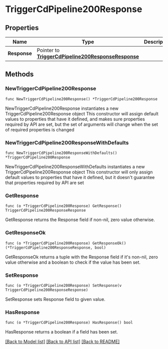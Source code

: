 # TriggerCdPipeline200Response

## Properties

Name | Type | Description | Notes
------------ | ------------- | ------------- | -------------
**Response** | Pointer to [**TriggerCdPipeline200ResponseResponse**](TriggerCdPipeline200ResponseResponse.md) |  | [optional] 

## Methods

### NewTriggerCdPipeline200Response

`func NewTriggerCdPipeline200Response() *TriggerCdPipeline200Response`

NewTriggerCdPipeline200Response instantiates a new TriggerCdPipeline200Response object
This constructor will assign default values to properties that have it defined,
and makes sure properties required by API are set, but the set of arguments
will change when the set of required properties is changed

### NewTriggerCdPipeline200ResponseWithDefaults

`func NewTriggerCdPipeline200ResponseWithDefaults() *TriggerCdPipeline200Response`

NewTriggerCdPipeline200ResponseWithDefaults instantiates a new TriggerCdPipeline200Response object
This constructor will only assign default values to properties that have it defined,
but it doesn't guarantee that properties required by API are set

### GetResponse

`func (o *TriggerCdPipeline200Response) GetResponse() TriggerCdPipeline200ResponseResponse`

GetResponse returns the Response field if non-nil, zero value otherwise.

### GetResponseOk

`func (o *TriggerCdPipeline200Response) GetResponseOk() (*TriggerCdPipeline200ResponseResponse, bool)`

GetResponseOk returns a tuple with the Response field if it's non-nil, zero value otherwise
and a boolean to check if the value has been set.

### SetResponse

`func (o *TriggerCdPipeline200Response) SetResponse(v TriggerCdPipeline200ResponseResponse)`

SetResponse sets Response field to given value.

### HasResponse

`func (o *TriggerCdPipeline200Response) HasResponse() bool`

HasResponse returns a boolean if a field has been set.


[[Back to Model list]](../README.md#documentation-for-models) [[Back to API list]](../README.md#documentation-for-api-endpoints) [[Back to README]](../README.md)


